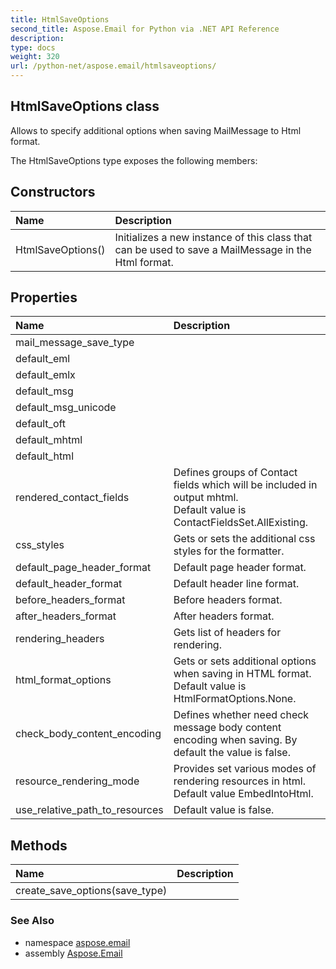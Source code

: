 ```yaml
---
title: HtmlSaveOptions
second_title: Aspose.Email for Python via .NET API Reference
description: 
type: docs
weight: 320
url: /python-net/aspose.email/htmlsaveoptions/
---
```


## HtmlSaveOptions class

Allows to specify additional options when saving MailMessage to Html format.

The HtmlSaveOptions type exposes the following members:
## Constructors
| Name | Description |
| :- | :- |
|HtmlSaveOptions()|Initializes a new instance of this class that can be used to save a MailMessage in the Html format.|
## Properties
| Name | Description |
| :- | :- |
|mail_message_save_type|  |
|default_eml|  |
|default_emlx|  |
|default_msg|  |
|default_msg_unicode|  |
|default_oft|  |
|default_mhtml|  |
|default_html|  |
|rendered_contact_fields|Defines groups of Contact fields which will be included in output mhtml.<br/>            Default value is ContactFieldsSet.AllExisting.|
|css_styles|Gets or sets the additional css styles for the formatter.|
|default_page_header_format|Default page header format.|
|default_header_format|Default header line format.|
|before_headers_format|Before headers format.|
|after_headers_format|After headers format.|
|rendering_headers|Gets list of headers for rendering.|
|html_format_options|Gets or sets additional options when saving in HTML format.<br/>            Default value is HtmlFormatOptions.None.|
|check_body_content_encoding|Defines whether need check message body content encoding when saving. By default the value is false.|
|resource_rendering_mode|Provides set various modes of rendering resources in html.<br/>            Default value EmbedIntoHtml.|
|use_relative_path_to_resources|Default value is false.|
## Methods
| Name | Description |
| :- | :- |
|create_save_options(save_type)|  |

### See Also

* namespace [aspose.email](/email/python-net/aspose.email/)
* assembly [Aspose.Email](/email/python-net/)

